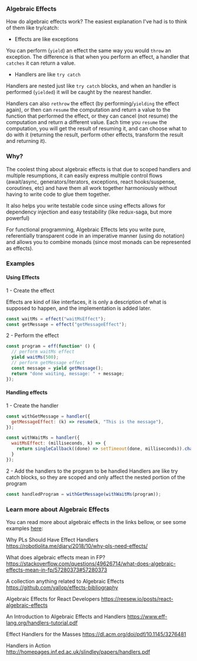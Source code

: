 ### Algebraic Effects
How do algebraic effects work? The easiest explanation I've had is to think of them like try/catch:

- Effects are like exceptions

You can perform (`yield`) an effect the same way you would `throw` an exception. The difference is that when you perform an effect, a handler that `catches` it can return a value.

- Handlers are like `try catch`

Handlers are nested just like `try catch` blocks, and when an handler is performed (`yielded`) it will be caught by the nearest handler.

Handlers can also `rethrow` the effect (by performing/`yielding` the effect again), or then can `resume` the computation and return a value to the function that performed the effect, or they can cancel (not resume) the computation and return a different value. Each time you `resume` the computation, you will get the result of resuming it, and can choose what to do with it (returning the result, perform other effects, transform the result and returning it).

### Why?
The coolest thing about algebraic effects is that due to scoped handlers and multiple resumptions, it can easily express multiple control flows (await/async, generators/iterators, exceptions, react hooks/suspense, coroutines, etc) and have them all work together harmoniously without having to write code to glue them together.

It also helps you write testable code since using effects allows for dependency injection and easy testability (like redux-saga, but more powerful)

For functional programming, Algebraic Effects lets you write pure, referentially transparent code in an imperative manner (using do notation) and allows you to combine monads (since most monads can be represented as effects).

### Examples

#### Using Effects

1 - Create the effect

Effects are kind of like interfaces, it is only a description of what is supposed to happen, and the implementation is added later.

```javascript
const waitMs = effect("waitMsEffect");
const getMessage = effect("getMessageEffect");
```

2 - Perform the effect

```javascript
const program = eff(function* () {
  // perform waitMs effect
  yield waitMs(500);
  // perform getMessage effect
  const message = yield getMessage();
  return "done waiting, message: " + message;
});
```

#### Handling effects

1 - Create the handler

```javascript
const withGetMessage = handler({
  getMessageEffect: (k) => resume(k, "This is the message"),
});

const withWaitMs = handler({
  waitMsEffect: (milliseconds, k) => {
    return singleCallback((done) => setTimeout(done, milliseconds)).chain(() => resume(k))
  }
});
```

2 - Add the handlers to the program to be handled
Handlers are like try catch blocks, so they are scoped and only affect the nested portion of the program

```javascript
const handledProgram = withGetMessage(withWaitMs(program));
```


### Learn more about Algebraic Effects

You can read more about algebraic effects in the links bellow, or see some examples <a href="https://nythrox.github.io/effects.js/#/basics?id=learn-more-about-algebraic-effects">here</a>:

Why PLs Should Have Effect Handlers
https://robotlolita.me/diary/2018/10/why-pls-need-effects/

What does algebraic effects mean in FP?
https://stackoverflow.com/questions/49626714/what-does-algebraic-effects-mean-in-fp/57280373#57280373

A collection anything related to Algebraic Effects
https://github.com/yallop/effects-bibliography

Algebraic Effects for React Developers
https://reesew.io/posts/react-algebraic-effects

An Introduction to Algebraic Effects and Handlers
https://www.eff-lang.org/handlers-tutorial.pdf

Effect Handlers for the Masses
https://dl.acm.org/doi/pdf/10.1145/3276481

Handlers in Action
http://homepages.inf.ed.ac.uk/slindley/papers/handlers.pdf
